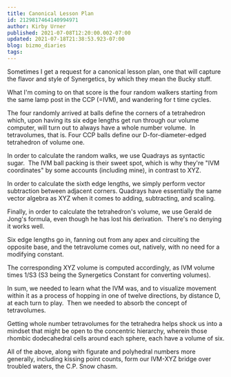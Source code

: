 ```yaml
---
title: Canonical Lesson Plan
id: 2129817464140994971
author: Kirby Urner
published: 2021-07-08T12:20:00.002-07:00
updated: 2021-07-18T21:38:53.923-07:00
blog: bizmo_diaries
tags: 
---
```


Sometimes I get a request for a canonical lesson plan, one that will capture the flavor and style of Synergetics, by which they mean the Bucky stuff.

What I'm coming to on that score is the four random walkers starting from the same lamp post in the CCP (=IVM), and wandering for t time cycles.  

The four randomly arrived at balls define the corners of a tetrahedron which, upon having its six edge lengths get run through our volume computer, will turn out to always have a whole number volume.  In tetravolumes, that is. Four CCP balls define our D-for-diameter-edged tetrahedron of volume one.

In order to calculate the random walks, we use Quadrays as syntactic sugar.  The IVM ball packing is their sweet spot, which is why they're "IVM coordinates" by some accounts (including mine), in contrast to XYZ.

In order to calculate the sixth edge lengths, we simply perform vector subtraction between adjacent corners. Quadrays have essentially the same vector algebra as XYZ when it comes to adding, subtracting, and scaling.

Finally, in order to calculate the tetrahedron's volume, we use Gerald de Jong's formula, even though he has lost his derivation.  There's no denying it works well.  

Six edge lengths go in, fanning out from any apex and circuiting the opposite base, and the tetravolume comes out, natively, with no need for a modifying constant.  

The corresponding XYZ volume is computed accordingly, as IVM volume times 1/S3 (S3 being the Synergetics Constant for converting volumes).

In sum, we needed to learn what the IVM was, and to visualize movement within it as a process of hopping in one of twelve directions, by distance D, at each turn to play.  Then we needed to absorb the concept of tetravolumes.  

Getting whole number tetravolumes for the tetrahedra helps shock us into a mindset that might be open to the concentric hierarchy, wherein those rhombic dodecahedral cells around each sphere, each have a volume of six.

All of the above, along with figurate and polyhedral numbers more generally, including kissing point counts, form our IVM-XYZ bridge over troubled waters, the C.P. Snow chasm.
